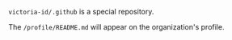 `victoria-id/.github` is a special repository.

The `/profile/README.md` will appear on the organization's profile.
